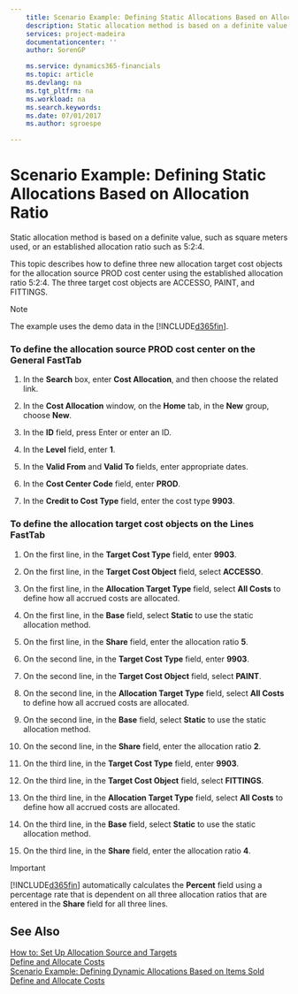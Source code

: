 ```yaml
---
    title: Scenario Example: Defining Static Allocations Based on Allocation Ratio | Microsoft Docs
    description: Static allocation method is based on a definite value, such as square meters used, or an established allocation ratio such as 5:2:4.
    services: project-madeira
    documentationcenter: ''
    author: SorenGP

    ms.service: dynamics365-financials
    ms.topic: article
    ms.devlang: na
    ms.tgt_pltfrm: na
    ms.workload: na
    ms.search.keywords:
    ms.date: 07/01/2017
    ms.author: sgroespe

---
```

# Scenario Example: Defining Static Allocations Based on Allocation Ratio
Static allocation method is based on a definite value, such as square meters used, or an established allocation ratio such as 5:2:4.  
  
 This topic describes how to define three new allocation target cost objects for the allocation source PROD cost center using the established allocation ratio 5:2:4. The three target cost objects are ACCESSO, PAINT, and FITTINGS.  
  
> [!NOTE]  
>  The example uses the demo data in the [!INCLUDE[d365fin](includes/d365fin_md.md)].  
  
### To define the allocation source PROD cost center on the General FastTab  
  
1.  In the **Search** box, enter **Cost Allocation**, and then choose the related link.  
  
2.  In the **Cost Allocation** window, on the **Home** tab, in the **New** group, choose **New**.  
  
3.  In the **ID** field, press Enter or enter an ID.  
  
4.  In the **Level** field, enter **1**.  
  
5.  In the **Valid From** and **Valid To** fields, enter appropriate dates.  
  
6.  In the **Cost Center Code** field, enter **PROD**.  
  
7.  In the **Credit to Cost Type** field, enter the cost type **9903**.  
  
### To define the allocation target cost objects on the Lines FastTab  
  
1.  On the first line, in the **Target Cost Type** field, enter **9903**.  
  
2.  On the first line, in the **Target Cost Object** field, select **ACCESSO**.  
  
3.  On the first line, in the **Allocation Target Type** field, select **All Costs** to define how all accrued costs are allocated.  
  
4.  On the first line, in the **Base** field, select **Static** to use the static allocation method.  
  
5.  On the first line, in the **Share** field, enter the allocation ratio **5**.  
  
6.  On the second line, in the **Target Cost Type** field, enter **9903**.  
  
7.  On the second line, in the **Target Cost Object** field, select **PAINT**.  
  
8.  On the second line, in the **Allocation Target Type** field, select **All Costs** to define how all accrued costs are allocated.  
  
9. On the second line, in the **Base** field, select **Static** to use the static allocation method.  
  
10. On the second line, in the **Share** field, enter the allocation ratio **2**.  
  
11. On the third line, in the **Target Cost Type** field, enter **9903**.  
  
12. On the third line, in the **Target Cost Object** field, select **FITTINGS**.  
  
13. On the third line, in the **Allocation Target Type** field, select **All Costs** to define how all accrued costs are allocated.  
  
14. On the third line, in the **Base** field, select **Static** to use the static allocation method.  
  
15. On the third line, in the **Share** field, enter the allocation ratio **4**.  
  
> [!IMPORTANT]  
>  [!INCLUDE[d365fin](includes/d365fin_md.md)] automatically calculates the **Percent** field using a percentage rate that is dependent on all three allocation ratios that are entered in the **Share** field for all three lines.  
  
## See Also  
 [How to: Set Up Allocation Source and Targets](how-to-set-up-allocation-source-and-targets.md)   
 [Define and Allocate Costs](define-and-allocate-costs.md)   
 [Scenario Example: Defining Dynamic Allocations Based on Items Sold](scenario-example-defining-dynamic-allocations-based-on-items-sold.md)   
 [Define and Allocate Costs](define-and-allocate-costs.md)